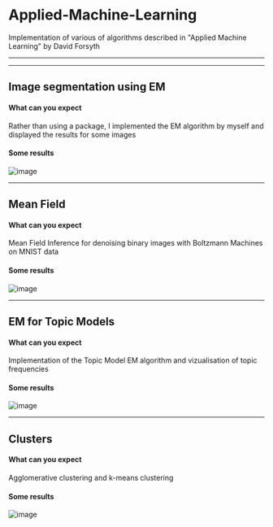 # Applied-Machine-Learning
Implementation of various of algorithms described in "Applied Machine Learning" by David Forsyth

---
---

## Image segmentation using EM
#### What can you expect
Rather than using a package, I implemented the EM algorithm by myself and displayed the results for some images
#### Some results
![image](https://user-images.githubusercontent.com/36880623/173245429-eb42f924-125a-4744-b34b-4f9361d73c0b.png)

---

## Mean Field
#### What can you expect
Mean Field Inference for denoising binary images with Boltzmann Machines on MNIST data
#### Some results
![image](https://user-images.githubusercontent.com/36880623/173245666-07a119f0-6880-44e1-b600-16a34a511b33.png)

---

## EM for Topic Models
#### What can you expect
Implementation of the Topic Model EM algorithm and vizualisation of topic frequencies
#### Some results
![image](https://user-images.githubusercontent.com/36880623/173439125-f9aad624-3278-48fa-9455-3b3f93e9ac6d.png)

---

## Clusters
#### What can you expect
Agglomerative clustering and k-means clustering
#### Some results
![image](https://user-images.githubusercontent.com/36880623/173624579-37154569-33bf-4e6c-967b-72b5c0f3c3b2.png)
